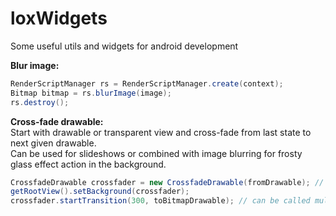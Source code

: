 # loxWidgets
Some useful utils and widgets for android development

**Blur image:**  
```java
RenderScriptManager rs = RenderScriptManager.create(context);  
Bitmap bitmap = rs.blurImage(image);  
rs.destroy();
```
  
**Cross-fade drawable:**  
Start with drawable or transparent view and cross-fade from last state to next given drawable.  
Can be used for slideshows or combined with image blurring for frosty glass effect action in the background.
```java
CrossfadeDrawable crossfader = new CrossfadeDrawable(fromDrawable); // fromBitmapDrawable is optional  
getRootView().setBackground(crossfader);  
crossfader.startTransition(300, toBitmapDrawable); // can be called multiple times  
```
